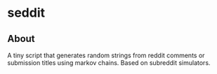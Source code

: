 # seddit

About
-----

A tiny script that generates random strings from reddit comments or submission titles using markov chains.
Based on subreddit simulators.
